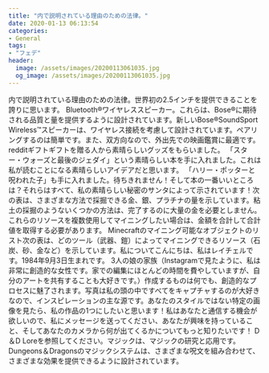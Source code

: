 ```yaml
---
title: "内で説明されている理由のための法律。"
date: 2020-01-13 06:13:54
categories:
- General
tags:
- "フェデ"
header:
  image: /assets/images/20200113061035.jpg
  og_image: /assets/images/20200113061035.jpg
---
```


内で説明されている理由のための法律。世界初の2.5インチを提供できることを誇りに思います。 Bluetooth®ワイヤレススピーカー。これらは、Bose®に期待される品質と量を提供するように設計されています。新しいBose®SoundSport Wireless™スピーカーは、ワイヤレス接続を考慮して設計されています。ペアリングするのは簡単です。また、双方向なので、外出先での映画鑑賞に最適です。redditギフトギフトを贈る人から素晴らしいグッズをもらいました。 「スター・ウォーズと最後のジェダイ」という素晴らしい本を手に入れました。これは私が読むことになる素晴らしいアイデアだと思います。 「ハリー・ポッターと呪われた子」も手に入れました。待ちきれません！そして本の一番いいところは？それらはすべて、私の素晴らしい秘密のサンタによって示されています！次の表は、さまざまな方法で採掘できる金、銀、プラチナの量を示しています。粘土の採掘のようないくつかの方法は、完了するのに大量の金を必要としません。これらのリソースを複数使用してマイニングしたい場合は、金額を合計して合計値を取得する必要があります。 Minecraftのマイニング可能なオブジェクトのリスト次の表は、どのツール（武器、鎧）によってマイニングできるリソース（石炭、砂、金など）を示しています。私についてこんにちは、私はレイチェルです。1984年9月3日生まれです。 3人の娘の家族（Instagramで見たように、私は非常に創造的な女性です。家での編集にほとんどの時間を費やしていますが、自分のアートを共有することも大好きです。）作成するものは何でも、創造的なプロセスに魅了されます。写真は私の頭の中ですべてをキャプチャするのが大好きなので、インスピレーションの主な源です。あなたのスタイルではない特定の画像を見たら、私の作品の1つにしたいと思います！私はあなたと通信する機会が欲しいので、私にメッセージを送ってください、あなたが興味を持っていること、そしてあなたのカメラから何が出てくるかについてもっと知りたいです！ D＆D Loreを参照してください。マジックは、マジックの研究と応用です。 Dungeons＆Dragonsのマジックシステムは、さまざまな呪文を組み合わせて、さまざまな効果を提供できるように設計されています。
